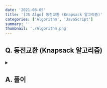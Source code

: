 ```yaml
---
date: '2021-08-05'
title: '[JS Algo] 동전교환 (Knapsack 알고리즘)'
categories: ['Algorithm', 'JavaScript']
summary: ''
thumbnail: './Algorithm.png'
---
```


## Q. 동전교환 (Knapsack 알고리즘)

<details>
<summary></summary>
<div markdown="1">       
매개변수 nums 에 N 개 종류의 동전이 주어집니다. 매개변수 m 에 거슬러 줘야하는 금액이 주어집니다. 가장 적은 수의 동전으로 교환할 때, 거슬러 줄 동전의 최소개수를 반환해야합니다.
</div>
</details>

## A. 풀이

```javascript

```